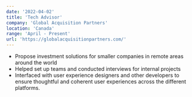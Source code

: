 ```yaml
---
date: '2022-04-02'
title: 'Tech Advisor'
company: 'Global Acquisition Partners'
location: 'Canada'
range: 'April - Present'
url: 'https://globalacquisitionpartners.com/'
---
```


- Propose investment solutions for smaller companies in remote areas around the world
- Helped set up teams and conducted interviews for internal projects
- Interfaced with user experience designers and other developers to ensure thoughtful and coherent user experiences across the different platforms.
